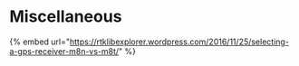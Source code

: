 # Miscellaneous

{% embed url="https://rtklibexplorer.wordpress.com/2016/11/25/selecting-a-gps-receiver-m8n-vs-m8t/" %}



